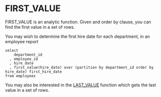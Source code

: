 # FIRST_VALUE

FIRST_VALUE is an analytic function. Given and order by clause, you can find the first value in a set of rows.

You may wish to determine the first hire date for each department, in an employee report

```
select
    department_id
  , employee_id
  , hire_date
  , first_value(hire_date) over (partition by department_id order by hire_date) first_hire_date
from employees
```

You may also be interested in the [LAST_VALUE](LAST_VALUE.md) function which gets the last value in a set of rows.
